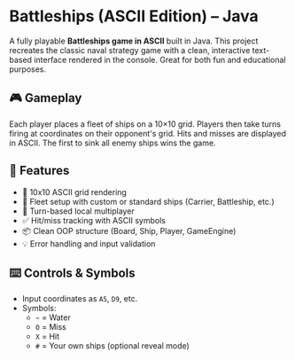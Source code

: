 # Battleships (ASCII Edition) – Java

A fully playable **Battleships game in ASCII** built in Java. This project recreates the classic naval strategy game with a clean, interactive text-based interface rendered in the console. Great for both fun and educational purposes.

## 🎮 Gameplay

Each player places a fleet of ships on a 10×10 grid. Players then take turns firing at coordinates on their opponent's grid. Hits and misses are displayed in ASCII. The first to sink all enemy ships wins the game.

## 🧩 Features

- 🧊 10x10 ASCII grid rendering
- 🚢 Fleet setup with custom or standard ships (Carrier, Battleship, etc.)
- 🧍 Turn-based local multiplayer
- ✅ Hit/miss tracking with ASCII symbols
- 📦 Clean OOP structure (Board, Ship, Player, GameEngine)
- 💡 Error handling and input validation

## ⌨️ Controls & Symbols

- Input coordinates as `A5`, `D9`, etc.
- Symbols:
  - `~` = Water
  - `O` = Miss
  - `X` = Hit
  - `#` = Your own ships (optional reveal mode)
